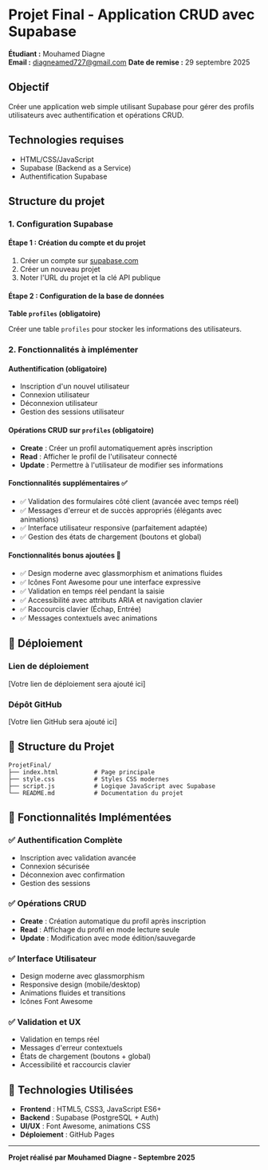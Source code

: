 # Projet Final - Application CRUD avec Supabase

**Étudiant :** Mouhamed Diagne  
**Email :** diagneamed727@gmail.com 
**Date de remise :** 29 septembre 2025

## Objectif
Créer une application web simple utilisant Supabase pour gérer des profils utilisateurs avec authentification et opérations CRUD.

## Technologies requises
- HTML/CSS/JavaScript
- Supabase (Backend as a Service)
- Authentification Supabase

## Structure du projet

### 1. Configuration Supabase

#### Étape 1 : Création du compte et du projet
1. Créer un compte sur [supabase.com](https://supabase.com)
2. Créer un nouveau projet
3. Noter l'URL du projet et la clé API publique

#### Étape 2 : Configuration de la base de données

**Table `profiles` (obligatoire)**

Créer une table `profiles` pour stocker les informations des utilisateurs.

### 2. Fonctionnalités à implémenter

#### Authentification (obligatoire)
- Inscription d'un nouvel utilisateur
- Connexion utilisateur
- Déconnexion utilisateur
- Gestion des sessions utilisateur

#### Opérations CRUD sur `profiles` (obligatoire)
- **Create** : Créer un profil automatiquement après inscription
- **Read** : Afficher le profil de l'utilisateur connecté
- **Update** : Permettre à l'utilisateur de modifier ses informations

#### Fonctionnalités supplémentaires ✅
- ✅ Validation des formulaires côté client (avancée avec temps réel)
- ✅ Messages d'erreur et de succès appropriés (élégants avec animations)
- ✅ Interface utilisateur responsive (parfaitement adaptée)
- ✅ Gestion des états de chargement (boutons et global)

#### Fonctionnalités bonus ajoutées 🎨
- ✅ Design moderne avec glassmorphism et animations fluides
- ✅ Icônes Font Awesome pour une interface expressive
- ✅ Validation en temps réel pendant la saisie
- ✅ Accessibilité avec attributs ARIA et navigation clavier
- ✅ Raccourcis clavier (Échap, Entrée)
- ✅ Messages contextuels avec animations


## 🚀 Déploiement

### Lien de déploiement
[Votre lien de déploiement sera ajouté ici]

### Dépôt GitHub
[Votre lien GitHub sera ajouté ici]

## 📁 Structure du Projet
```
ProjetFinal/
├── index.html          # Page principale
├── style.css           # Styles CSS modernes
├── script.js           # Logique JavaScript avec Supabase
└── README.md           # Documentation du projet
```

## 🎯 Fonctionnalités Implémentées

### ✅ Authentification Complète
- Inscription avec validation avancée
- Connexion sécurisée
- Déconnexion avec confirmation
- Gestion des sessions

### ✅ Opérations CRUD
- **Create** : Création automatique du profil après inscription
- **Read** : Affichage du profil en mode lecture seule
- **Update** : Modification avec mode édition/sauvegarde

### ✅ Interface Utilisateur
- Design moderne avec glassmorphism
- Responsive design (mobile/desktop)
- Animations fluides et transitions
- Icônes Font Awesome

### ✅ Validation et UX
- Validation en temps réel
- Messages d'erreur contextuels
- États de chargement (boutons + global)
- Accessibilité et raccourcis clavier

## 🔧 Technologies Utilisées
- **Frontend** : HTML5, CSS3, JavaScript ES6+
- **Backend** : Supabase (PostgreSQL + Auth)
- **UI/UX** : Font Awesome, animations CSS
- **Déploiement** : GitHub Pages 

---

**Projet réalisé par Mouhamed Diagne - Septembre 2025** 
